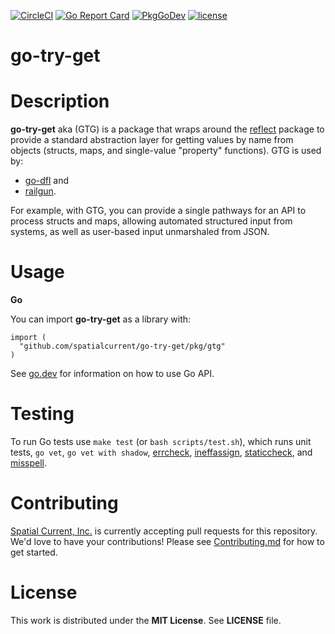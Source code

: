 [![CircleCI](https://circleci.com/gh/spatialcurrent/go-try-get/tree/master.svg?style=svg)](https://circleci.com/gh/spatialcurrent/go-try-get/tree/master) [![Go Report Card](https://goreportcard.com/badge/spatialcurrent/go-try-get)](https://goreportcard.com/report/spatialcurrent/go-try-get)  [![PkgGoDev](https://pkg.go.dev/badge/github.com/spatialcurrent/go-try-get)](https://pkg.go.dev/github.com/spatialcurrent/go-try-get) [![license](http://img.shields.io/badge/license-MIT-red.svg?style=flat)](https://github.com/spatialcurrent/go-try-get/blob/master/LICENSE.md)

# go-try-get

# Description

**go-try-get** aka (GTG) is a package that wraps around the [reflect](https://pkg.go.dev/reflect) package to provide a standard abstraction layer for getting values by name from objects (structs, maps, and single-value "property" functions).  GTG is used by:

- [go-dfl](https://github.com/spatialcurrent/go-dfl) and
- [railgun](https://github.com/spatialcurrent/railgun).

For example, with GTG, you can provide a single pathways for an API to process structs and maps, allowing automated structured input from systems, as well as user-based input unmarshaled from JSON.

# Usage

**Go**

You can import **go-try-get** as a library with:

```
import (
  "github.com/spatialcurrent/go-try-get/pkg/gtg"
)
```

See [go.dev](https://pkg.go.dev/github.com/spatialcurrent/go-try-get/) for information on how to use Go API.

# Testing

To run Go tests use `make test` (or `bash scripts/test.sh`), which runs unit tests, `go vet`, `go vet with shadow`, [errcheck](https://github.com/kisielk/errcheck), [ineffassign](https://github.com/gordonklaus/ineffassign), [staticcheck](https://staticcheck.io/), and [misspell](https://github.com/client9/misspell).

# Contributing

[Spatial Current, Inc.](https://spatialcurrent.io) is currently accepting pull requests for this repository.  We'd love to have your contributions!  Please see [Contributing.md](https://github.com/spatialcurrent/go-try-get/blob/master/CONTRIBUTING.md) for how to get started.

# License

This work is distributed under the **MIT License**.  See **LICENSE** file.
